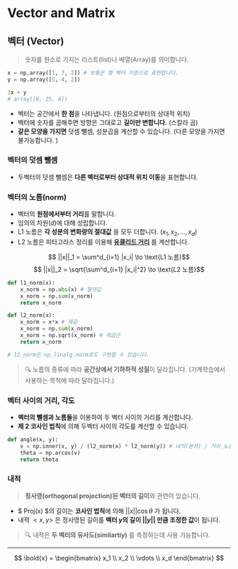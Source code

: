 # Vector and Matrix
## 벡터 (Vector)
> 숫자를 원소로 가지는 리스트(list)나 배열(Array)를 의미합니다.
 
```py
x = np.array([1, 7, 2]) # 보통은 행 벡터 기준으로 표현합니다.
y = np.array([5, 4, 2])

3x + y
# array([8, 25, 8])

```
- 벡터는 공간에서 **한 점**을 나타냅니다. (원점으로부터의 상대적 위치)
- 벡터에 숫자를 곱해주면 방향은 그대로고 **길이만 변합니다.** (스칼라 곱)
- **같은 모양을 가지면** 덧셈 뺄셈, 성분곱을 계산할 수 있습니다. (다른 모양을 가지면 불가능합니다. )

### 벡터의 덧셈 뺄셈
- 두벡터의 덧셈 뺄셈은 **다른 벡터로부터 상대적 위치 이동**을 표현합니다.

### 벡터의 노름(norm)
- 벡터의 **원점에서부터 거리**를 말합니다.
- 임의의 차원($d$)에 대해 성립합니다.
- L1 노름은 **각 성분의 변화량의 절대값** 을 모두 더합니다. ($x_1 , x_2, ..., x_d$)
- L2 노름은 피타고라스 정리를 이용해 **[유클리드 거리]()** 를 계산합니다.

$$ ||x||_1 = \sum^d_{i=1} |x_i|  \to \text{L1 노름}$$
$$ ||x||_2 = \sqrt{\sum^d_{i=1} |x_i|^2}  \to \text{L2 노름}$$

```py
def l1_norm(x):
    x_norm = np.abs(x) # 절댓값
    x_norm = np.sum(x_norm)
    return x_norm

def l2_norm(x):
    x_norm = x*x # 제곱
    x_norm = np.sum(x_norm)
    x_norm = np.sqrt(x_norm) # 제곱근
    return x_norm

# l2_norm은 np.linalg.norm로도 구현할 수 있습니다.
```

> 🔍 노름의 종류에 따라 **공간상에서 기하하적 성질**이 달라집니다. (기계학습에서 사용하는 목적에 따라 달라집니다.)

### 벡터 사이의 거리, 각도
- **벡터의 뺄셈과 노름들**을 이용하여 두 벡터 사이의 거리를 계산합니다.
- **제 2 코사인 법칙**에 의해 두벡터 사이의 각도를 계산할 수 있습니다.

```py
def angle(x, y):
    v = np.inner(x, y) / (l2_norm(x) * l2_norm(y)) # 내적(분자) / 거리_노름(분모)
    theta = np.arcos(v)
    return theta
```

### 내적
> **정사영(orthogonal projection)된 벡터의 길이**와 관련이 있습니다. 

- $ Proj(x) $의 길이는 **코사인 법칙**에 의해 $||x||\cos \theta$ 가 됩니다.
- 내적 $<x,y>$ 은 정사영된 길이를 **벡터 $y$의 길이 $||y||$ 만큼 조정한 값**이 됩니다.

> 🔍 내적은 **두 벡터의 유사도(similartiy)** 를 측정하는데 사용 가능합니다.

---

$$ \bold{x} = \begin{bmatrix} x_1 \\ x_2 \\ \vdots \\ x_d \end{bmatrix} $$
